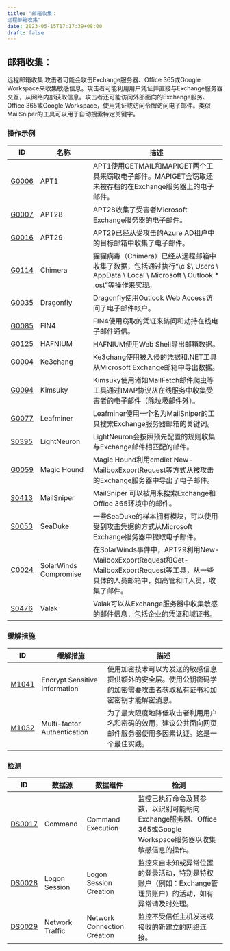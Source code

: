 ```yaml
---
title: "邮箱收集：
远程邮箱收集"
date: 2023-05-15T17:17:39+08:00
draft: false
---
```

## 邮箱收集：
远程邮箱收集
攻击者可能会攻击Exchange服务器、Office 365或Google Workspace来收集敏感信息。攻击者可能利用用户凭证并直接与Exchange服务器交互，从网络内部获取信息。攻击者还可能访问外部面向的Exchange服务、Office 365或Google Workspace，使用凭证或访问令牌访问电子邮件。类似MailSniper的工具可以用于自动搜索特定关键字。
### 操作示例

|ID|名称|描述|
|----|----|----|
|[G0006]()|APT1|APT1使用GETMAIL和MAPIGET两个工具来窃取电子邮件。MAPIGET会窃取还未被存档的在Exchange服务器上的电子邮件。|
|[G0007]()|APT28|APT28收集了受害者Microsoft Exchange服务器的电子邮件。|
|[G0016]()|APT29|APT29已经从受攻击的Azure AD租户中的目标邮箱中收集了电子邮件。|
|[G0114]()|Chimera|猩猩病毒（Chimera）已经从远程邮箱中收集了数据，包括通过执行“\\c $\ Users \\ AppData \ Local \ Microsoft \ Outlook * .ost”等操作来实现。|
|[G0035]()|Dragonfly|Dragonfly使用Outlook Web Access访问了电子邮件帐户。|
|[G0085]()|FIN4|FIN4使用窃取的凭证来访问和劫持在线电子邮件通信。|
|[G0125]()|HAFNIUM|HAFNIUM使用Web Shell导出邮箱数据。|
|[G0004]()|Ke3chang|Ke3chang使用被入侵的凭据和.NET工具从Microsoft Exchange邮箱中导出数据。|
|[G0094]()|Kimsuky|Kimsuky使用诸如MailFetch邮件爬虫等工具通过IMAP协议从在线服务中收集受害者的电子邮件（除垃圾邮件外）。|
|[G0077]()|Leafminer|Leafminer使用一个名为MailSniper的工具搜索Exchange服务器邮箱的关键词。|
|[S0395]()|LightNeuron|LightNeuron会按照预先配置的规则收集与Exchange邮件相匹配的邮件。|
|[G0059]()|Magic Hound|Magic Hound利用cmdlet New-MailboxExportRequest等方式从被攻击的Exchange服务器中导出了电子邮件。  |
|[S0413]()|MailSniper|MailSniper 可以被用来搜索Exchange和Office 365环境中的邮件。|
|[S0053]()|SeaDuke|一些SeaDuke的样本拥有模块，可以使用受到攻击凭据的方式从Microsoft Exchange服务器中提取电子邮件。|
|[C0024]()|SolarWinds Compromise|在SolarWinds事件中，APT29利用New-MailboxExportRequest和Get-MailboxExportRequest等工具，从一些具体的人员邮箱中，如高管和IT人员，收集了邮件。|
|[S0476]()|Valak|Valak可以从Exchange服务器中收集敏感的邮件信息，包括企业的凭证和域证书。|

### 缓解措施

|  ID   | 缓解措施  | 描述|
|  ----  | ----  |----|
|[M1041]()|Encrypt Sensitive Information|使用加密技术可以为发送的敏感信息提供额外的安全层。使用公钥密码学的加密需要攻击者获取私有证书和加密密钥才能解密消息。|
|[M1032]()|Multi-factor Authentication|为了最大限度地降低攻击者利用用户名和密码的效用，建议公共面向网页邮件服务器使用多因素认证。这是一个最佳实践。|

### 检测

|  ID   | 数据源  | 数据组件|检测|
|  ----  | ----  |----|----|
|[DS0017]()|Command|Command Execution|监控已执行命令及其参数，以识别可能朝向Exchange服务器、Office 365或Google Workspace服务器以收集敏感信息的操作。|
|[DS0028]()|Logon Session|Logon Session Creation|监控来自未知或异常位置的登录活动，特别是特权账户（例如：Exchange管理员账户）的活动，如有异常请及时处理。|
|[DS0029]()|Network Traffic|Network Connection Creation|监控不受信任主机发送或接收的新建立的网络连接。|


